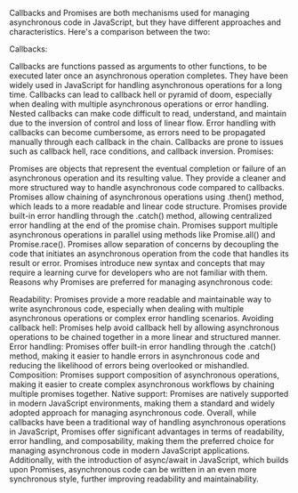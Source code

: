 Callbacks and Promises are both mechanisms used for managing asynchronous code in JavaScript, but they have different approaches and characteristics. Here's a comparison between the two:

Callbacks:

Callbacks are functions passed as arguments to other functions, to be executed later once an asynchronous operation completes.
They have been widely used in JavaScript for handling asynchronous operations for a long time.
Callbacks can lead to callback hell or pyramid of doom, especially when dealing with multiple asynchronous operations or error handling.
Nested callbacks can make code difficult to read, understand, and maintain due to the inversion of control and loss of linear flow.
Error handling with callbacks can become cumbersome, as errors need to be propagated manually through each callback in the chain.
Callbacks are prone to issues such as callback hell, race conditions, and callback inversion.
Promises:

Promises are objects that represent the eventual completion or failure of an asynchronous operation and its resulting value.
They provide a cleaner and more structured way to handle asynchronous code compared to callbacks.
Promises allow chaining of asynchronous operations using .then() method, which leads to a more readable and linear code structure.
Promises provide built-in error handling through the .catch() method, allowing centralized error handling at the end of the promise chain.
Promises support multiple asynchronous operations in parallel using methods like Promise.all() and Promise.race().
Promises allow separation of concerns by decoupling the code that initiates an asynchronous operation from the code that handles its result or error.
Promises introduce new syntax and concepts that may require a learning curve for developers who are not familiar with them.
Reasons why Promises are preferred for managing asynchronous code:

Readability: Promises provide a more readable and maintainable way to write asynchronous code, especially when dealing with multiple asynchronous operations or complex error handling scenarios.
Avoiding callback hell: Promises help avoid callback hell by allowing asynchronous operations to be chained together in a more linear and structured manner.
Error handling: Promises offer built-in error handling through the .catch() method, making it easier to handle errors in asynchronous code and reducing the likelihood of errors being overlooked or mishandled.
Composition: Promises support composition of asynchronous operations, making it easier to create complex asynchronous workflows by chaining multiple promises together.
Native support: Promises are natively supported in modern JavaScript environments, making them a standard and widely adopted approach for managing asynchronous code.
Overall, while callbacks have been a traditional way of handling asynchronous operations in JavaScript, Promises offer significant advantages in terms of readability, error handling, and composability, making them the preferred choice for managing asynchronous code in modern JavaScript applications. Additionally, with the introduction of async/await in JavaScript, which builds upon Promises, asynchronous code can be written in an even more synchronous style, further improving readability and maintainability.